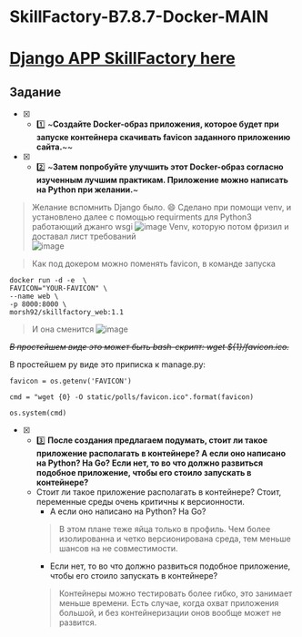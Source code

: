 # SkillFactory-B7.8.7-Docker-MAIN

# [Django  APP SkillFactory here](https://github.com/Morshimus/SkillFactory-B7.8.7-Docker-APP) 

## Задание 

* [x] - :one: ~**Создайте Docker-образ приложения, которое будет при запуске контейнера скачивать favicon заданного приложению сайта.**~~

* [x] - :two: ~**Затем попробуйте улучшить этот Docker-образ согласно изученным лучшим практикам. Приложение можно написать на Python при желании.**~
 
 > Желание вспомнить Django было. :smile:  Сделано при помощи venv, и установлено далее с помощью requirments для Python3
 работающий джанго wsgi ![image](https://db3pap003files.storage.live.com/y4mOreR82sfZRGJjNadDP9LdTAwnikVQJRJJ89MOxiHIeiBVTpATG2z19GAQnhrDSIDXLnVU2fJHAOn-Uw_NXOpjBXu7vpNG8LdyvFHFAUyknn9R9UbufV_LitNKZtcHZ_E69QFK_qx7ydGPqcvzXVCOd7YkkryoC1D_LjYluD-XvBlYfwYbWSYpYCWb9hnRDW_?encodeFailures=1&width=1579&height=801) Venv, которую потом фризил и доставал лист требований <br >![image](https://db3pap003files.storage.live.com/y4mQk87tPbGvHXSzdyls1jX39GbhO1UPzDzKcQ3r7cdp67WheDfPCP1w-VNtX8O3KanysI0ueXNSw94BqCw6rWxiAS1pwzNJ1LtGTuyCMgsT66f2xkALzZjqYCKCS-uLpZLxVKxgyqVJGtfll3b8NJ91RQp5kQJuyj44YM_BPSmhRS2s-INP5c1SeWgdflbaqDB?encodeFailures=1&width=343&height=197)<br />
 
 > Как под докером можно поменять favicon, в команде запуска
 ```
 docker run -d -e  \
FAVICON="YOUR-FAVICON" \ 
--name web \
-p 8000:8000 \
morsh92/skillfactory_web:1.1
 ```
 > И она сменится
 ![image](https://db3pap003files.storage.live.com/y4m4Vy4diAzadqbmj3LN17vZS9xApSWvp4N3IWKz55R25Pmt6DoiA_HYVKIyzkhbFQq5jaAd87Ne_JslED2HEy2NANNCRCvH3rqwObZCqAYxlBsIdCNtSU_q5-miytVwP2uS8Mk_3dB5LtphCmE-hUHpE0uGCvgLuyiPXsdnMOzHyAJMA6gOek5Tvk__WHmyjse?encodeFailures=1&width=1027&height=741)
 
 ~~*В простейшем виде это может быть bash-скрипт: wget ${1}/favicon.ico.*~~
 
 В простейшем py виде это приписка к manage.py:
 ```
favicon = os.getenv('FAVICON')

cmd = "wget {0} -O static/polls/favicon.ico".format(favicon)

os.system(cmd) 
 ```
 
 
 * [x] - :three: **После создания предлагаем подумать, стоит ли такое приложение располагать в контейнере? А если оно написано на Python? На Go? Если нет, то во что должно развиться подобное приложение, чтобы его стоило запускать в контейнере?**
    -  Cтоит ли такое приложение располагать в контейнере?
      Стоит, переменные среды очень критичны к версионности.
       - А если оно написано на Python? На Go?
       > В этом плане теже яйца только в профиль. Чем более изолированна и четко версионирована среда, тем меньше шансов на не совместимости.
          - Если нет, то во что должно развиться подобное приложение, чтобы его стоило запускать в контейнере?
          > Контейнеры можно тестировать более гибко, это занимает меньше времени. Есть случае, когда охват приложения большой, и без контейнеризации онов вообще может не развится.
 
 
